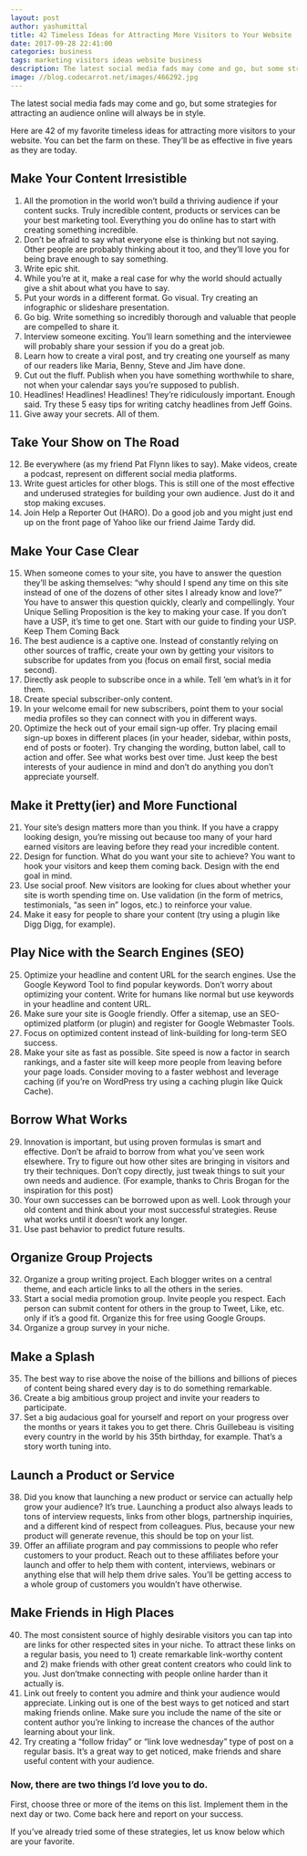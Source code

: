 ```yaml
---
layout: post
author: yashumittal
title: 42 Timeless Ideas for Attracting More Visitors to Your Website
date: 2017-09-28 22:41:00
categories: business
tags: marketing visitors ideas website business
description: The latest social media fads may come and go, but some strategies for attracting an audience online will always be in style. Here are 42 of my favorite
image: //blog.codecarrot.net/images/466292.jpg
---
```


The latest social media fads may come and go, but some strategies for attracting an audience online will always be in style.

Here are 42 of my favorite timeless ideas for attracting more visitors to your website. You can bet the farm on these. They’ll be as effective in five years as they are today.

## Make Your Content Irresistible

1. All the promotion in the world won’t build a thriving audience if your content sucks. Truly incredible content, products or services can be your best marketing tool. Everything you do online has to start with creating something incredible.
2. Don’t be afraid to say what everyone else is thinking but not saying. Other people are probably thinking about it too, and they’ll love you for being brave enough to say something.
3. Write epic shit.
4. While you’re at it, make a real case for why the world should actually give a shit about what you have to say.
5. Put your words in a different format. Go visual. Try creating an infographic or slideshare presentation.
6. Go big. Write something so incredibly thorough and valuable that people are compelled to share it.
7. Interview someone exciting. You’ll learn something and the interviewee will probably share your session if you do a great job.
8. Learn how to create a viral post, and try creating one yourself as many of our readers like Maria, Benny, Steve and Jim have done.
9. Cut out the fluff. Publish when you have something worthwhile to share, not when your calendar says you’re supposed to publish.
10. Headlines! Headlines! Headlines! They’re ridiculously important. Enough said. Try these 5 easy tips for writing catchy headlines from Jeff Goins.
11. Give away your secrets. All of them.

## Take Your Show on The Road

12.	Be everywhere (as my friend Pat Flynn likes to say). Make videos, create a podcast, represent on different social media platforms.
13.	Write guest articles for other blogs. This is still one of the most effective and underused strategies for building your own audience. Just do it and stop making excuses.
14.	Join Help a Reporter Out (HARO). Do a good job and you might just end up on the front page of Yahoo like our friend Jaime Tardy did.

## Make Your Case Clear

15.	When someone comes to your site, you have to answer the question they’ll be asking themselves: “why should I spend any time on this site instead of one of the dozens of other sites I already know and love?” You have to answer this question quickly, clearly and compellingly. Your Unique Selling Proposition is the key to making your case. If you don’t have a USP, it’s time to get one. Start with our guide to finding your USP.
Keep Them Coming Back
16.	The best audience is a captive one. Instead of constantly relying on other sources of traffic, create your own by getting your visitors to subscribe for updates from you (focus on email first, social media second).
17.	Directly ask people to subscribe once in a while. Tell ’em what’s in it for them.
18.	Create special subscriber-only content.
19.	In your welcome email for new subscribers, point them to your social media profiles so they can connect with you in different ways.
20.	Optimize the heck out of your email sign-up offer. Try placing email sign-up boxes in different places (in your header, sidebar, within posts, end of posts or footer). Try changing the wording, button label, call to action and offer. See what works best over time. Just keep the best interests of your audience in mind and don’t do anything you don’t appreciate yourself.

## Make it Pretty(ier) and More Functional

21.	Your site’s design matters more than you think. If you have a crappy looking design, you’re missing out because too many of your hard earned visitors are leaving before they read your incredible content.
22.	Design for function. What do you want your site to achieve? You want to hook your visitors and keep them coming back. Design with the end goal in mind.
23.	Use social proof. New visitors are looking for clues about whether your site is worth spending time on. Use validation (in the form of metrics, testimonials, “as seen in” logos, etc.) to reinforce your value.
24.	Make it easy for people to share your content (try using a plugin like Digg Digg, for example).

## Play Nice with the Search Engines (SEO)

25.	Optimize your headline and content URL for the search engines. Use the Google Keyword Tool to find popular keywords. Don’t worry about optimizing your content. Write for humans like normal but use keywords in your headline and content URL.
26.	Make sure your site is Google friendly. Offer a sitemap, use an SEO-optimized platform (or plugin) and register for Google Webmaster Tools.
27.	Focus on optimized content instead of link-building for long-term SEO success.
28.	Make your site as fast as possible. Site speed is now a factor in search rankings, and a faster site will keep more people from leaving before your page loads. Consider moving to a faster webhost and leverage caching (if you’re on WordPress try using a caching plugin like Quick Cache).

## Borrow What Works

29.	Innovation is important, but using proven formulas is smart and effective. Don’t be afraid to borrow from what you’ve seen work elsewhere. Try to figure out how other sites are bringing in visitors and try their techniques. Don’t copy directly, just tweak things to suit your own needs and audience. (For example, thanks to Chris Brogan for the inspiration for this post)
30.	Your own successes can be borrowed upon as well. Look through your old content and think about your most successful strategies. Reuse what works until it doesn’t work any longer.
31.	Use past behavior to predict future results.

## Organize Group Projects

32.	Organize a group writing project. Each blogger writes on a central theme, and each article links to all the others in the series.
33.	Start a social media promotion group. Invite people you respect. Each person can submit content for others in the group to Tweet, Like, etc. only if it’s a good fit. Organize this for free using Google Groups.
34.	Organize a group survey in your niche.

## Make a Splash
35.	The best way to rise above the noise of the billions and billions of pieces of content being shared every day is to do something remarkable.
36.	Create a big ambitious group project and invite your readers to participate.
37.	Set a big audacious goal for yourself and report on your progress over the months or years it takes you to get there. Chris Guillebeau is visiting every country in the world by his 35th birthday, for example. That’s a story worth tuning into.

## Launch a Product or Service

38.	Did you know that launching a new product or service can actually help grow your audience? It’s true. Launching a product also always leads to tons of interview requests, links from other blogs, partnership inquiries, and a different kind of respect from colleagues. Plus, because your new product will generate revenue, this should be top on your list.
39.	Offer an affiliate program and pay commissions to people who refer customers to your product. Reach out to these affiliates before your launch and offer to help them with content, interviews, webinars or anything else that will help them drive sales. You’ll be getting access to a whole group of customers you wouldn’t have otherwise.

## Make Friends in High Places

40.	The most consistent source of highly desirable visitors you can tap into are links for other respected sites in your niche. To attract these links on a regular basis, you need to 1) create remarkable link-worthy content and 2) make friends with other great content creators who could link to you. Just don’tmake connecting with people online harder than it actually is.
41.	Link out freely to content you admire and think your audience would appreciate. Linking out is one of the best ways to get noticed and start making friends online. Make sure you include the name of the site or content author you’re linking to increase the chances of the author learning about your link.
42. Try creating a “follow friday” or “link love wednesday” type of post on a regular basis. It’s a great way to get noticed, make friends and share useful content with your audience.

### Now, there are two things I’d love you to do.

First, choose three or more of the items on this list. Implement them in the next day or two. Come back here and report on your success.

If you’ve already tried some of these strategies, let us know below which are your favorite.
